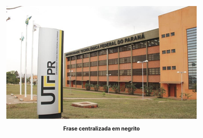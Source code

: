 <p align="center">
  <img src="./Capa.png" alt="Texto Alternativo">
</p>

<p align="center">
  <strong>Frase centralizada em negrito</strong>
</p>
